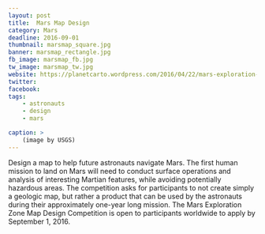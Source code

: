 ```yaml
---
layout: post
title:  Mars Map Design
category: Mars
deadline: 2016-09-01
thumbnail: marsmap_square.jpg
banner: marsmap_rectangle.jpg
fb_image: marsmap_fb.jpg
tw_image: marsmap_tw.jpg
website: https://planetcarto.wordpress.com/2016/04/22/mars-exploration-zone-map-competition/
twitter:
facebook:
tags: 
    - astronauts
    - design
    - mars

caption: >
    (image by USGS)
---
```

Design a map to help future astronauts navigate Mars. The first human mission to land on Mars will need to conduct surface operations and analysis of interesting Martian features, while avoiding potentially hazardous areas. The competition asks for participants to not create simply a geologic map, but rather a product that can be used by the astronauts during their approximately one-year long mission. The Mars Exploration Zone Map Design Competition is open to participants worldwide to apply by September 1, 2016.